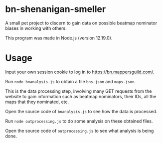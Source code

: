 # bn-shenanigan-smeller
A small pet project to discern to gain data on possible beatmap nominator biases in working with others.

This program was made in Node.js (version 12.19.0).

# Usage
Input your own session cookie to log in to https://bn.mappersguild.com/.


Run `node bnanalysis.js` to obtain a file `bns.json` and `maps.json`.

This is the data processing step, involving many GET requests from the website to gain information such as beatmap nominators, their IDs, all the maps that they nominated, etc.

Open the source code of `bnanalysis.js` to see how the data is processed.


Run `node outprocessing.js` to do some analysis on these obtained files.

Open the source code of `outprocessing.js` to see what analysis is being done.
